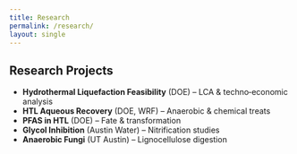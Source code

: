 ```yaml
---
title: Research
permalink: /research/
layout: single
---
```


<h2 class="section-title">Research Projects</h2>

- **Hydrothermal Liquefaction Feasibility** (DOE) – LCA & techno‐economic analysis  
- **HTL Aqueous Recovery** (DOE, WRF) – Anaerobic & chemical treats  
- **PFAS in HTL** (DOE) – Fate & transformation  
- **Glycol Inhibition** (Austin Water) – Nitrification studies  
- **Anaerobic Fungi** (UT Austin) – Lignocellulose digestion
